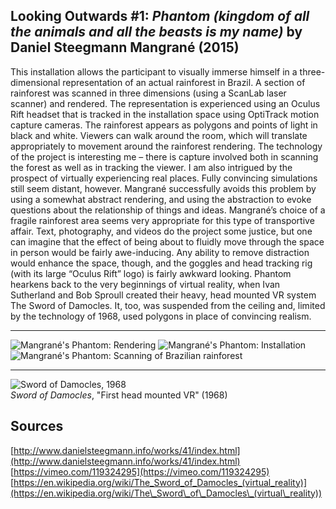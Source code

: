 ## Looking Outwards #1: *Phantom (kingdom of all the animals and all the beasts is my name)* by Daniel Steegmann Mangrané (2015)

This installation allows the participant to visually immerse himself in a three-dimensional representation of an actual rainforest in Brazil. A section of rainforest was scanned in three dimensions (using a ScanLab laser scanner) and rendered. The representation is experienced using an Oculus Rift headset that is tracked in the installation space using OptiTrack motion capture cameras. The rainforest appears as polygons and points of light in black and white. Viewers can walk around the room, which will translate appropriately to movement around the rainforest rendering. The technology of the project is interesting me – there is capture involved both in scanning the forest as well as in tracking the viewer. I am also intrigued by the prospect of virtually experiencing real places. Fully convincing simulations still seem distant, however. Mangrané successfully avoids this problem by using a somewhat abstract rendering, and using the abstraction to evoke questions about the relationship of things and ideas. Mangrané’s choice of a fragile rainforest area seems very appropriate for this type of transportive affair. Text, photography, and videos do the project some justice, but one can imagine that the effect of being about to fluidly move through the space in person would be fairly awe-inducing. Any ability to remove distraction would enhance the space, though, and the goggles and head tracking rig (with its large “Oculus Rift” logo) is fairly awkward looking. Phantom hearkens back to the very beginnings of virtual reality, when Ivan Sutherland and Bob Sproull created their heavy, head mounted VR system The Sword of Damocles. It, too, was suspended from the ceiling and, limited by the technology of 1968, used polygons in place of convincing realism.  

---

![Mangrané's Phantom: Rendering](./media/lookingoutwards/1-1.jpg)
![Mangrané's Phantom: Installation](./media/lookingoutwards/1-2.jpg)
![Mangrané's Phantom: Scanning of Brazilian rainforest](./media/lookingoutwards/1-3.jpg)  

---

![Sword of Damocles, 1968](./media/lookingoutwards/1-4.jpg)  
*Sword of Damocles*, "First head mounted VR" (1968)

## Sources
[http://www.danielsteegmann.info/works/41/index.html](http://www.danielsteegmann.info/works/41/index.html)  
[https://vimeo.com/119324295](https://vimeo.com/119324295)  
[https://en.wikipedia.org/wiki/The_Sword_of_Damocles_(virtual_reality)](https://en.wikipedia.org/wiki/The\_Sword\_of\_Damocles\_(virtual\_reality))
